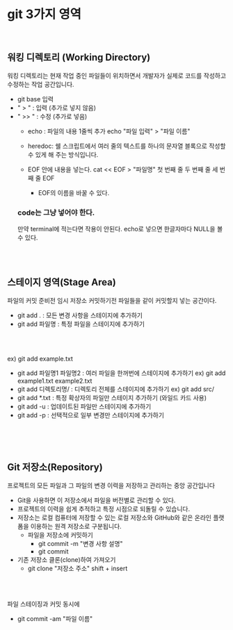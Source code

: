 # git 3가지 영역
<br>

## 워킹 디렉토리 (Working Directory)
워킹 디렉토리는 현재 작업 중인 파일들이 위치하면서 개발자가 실제로 코드를 작성하고 수정하는 작업 공간입니다. 
- git base 입력
- " > " : 입력 (추가로 넣지 않음)
- " >> " : 수정 (추가로 넣음)
  - echo : 파일의 내용 1줄씩 추가
    echo "파일 입력" > "파일 이름"
    <br>
    
  - heredoc: 쉘 스크립트에서 여러 줄의 텍스트를 하나의 문자열 블록으로 작성할 수 있게 해 주는 방식입니다.
  - EOF 안에 내용을 넣는다.
    cat << EOF > "파일명"
    첫 번째 줄
    두 번째 줄
    세 번째 줄
    EOF
    - EOF의 이름을 바꿀 수 있다.
  ### code는 그냥 넣어야 한다.
  만약 terminal에 적는다면 작용이 안된다.
  echo로 넣으면 한글자마다 NULL을 볼 수 있다.
  <br>
<br>
<br>

## 스테이지 영역(Stage Area)
파일의 커밋 준비전 임시 저장소
커밋하기전 파일들을 같이 커밋할지 넣는 공간이다.
<br>

- git add . : 모든 변경 사항을 스테이지에 추가하기
- git add 파일명 : 특정 파일을 스테이지에 추가하기
<br>
<br>

  ex) git add example.txt
- git add 파일명1 파일명2 : 여러 파일을 한꺼번에 스테이지에 추가하기
  ex) git add example1.txt example2.txt
- git add 디렉토리명/ : 디렉토리 전체를 스테이지에 추가하기
  ex) git add src/
- git add *.txt : 특정 확상자의 파일만 스테이지 추가하기 (와일드 카드 사용)
- git add -u : 업데이트된 파일만 스테이지에 추가하기
- git add -p : 선택적으로 일부 변경만 스테이지에 추가하기
<br>
<br>
<br>

## Git 저장소(Repository)
 프로젝트의 모든 파일과 그 파일의 변경 이력을 저장하고 관리하는 중앙 공간입니다
- Git을 사용하면 이 저장소에서 파일을 버전별로 관리할 수 있다.
- 프로젝트의 이력을 쉽게 추적하고 특정 시점으로 되돌릴 수 있습니다.
- 저장소는 로컬 컴퓨터에 저장할 수 있는 로컬 저장소와 GitHub와 같은 온라인 플랫폼을 이용하는 원격 저장소로 구분됩니다.
  - 파일을 저장소에 커밋하기
    - git commit -m "변경 사항 설명"
    - git commit 
 - 기존 저장소 클론(clone)하여 가져오기
   - git clone "저장소 주소"
     shift + insert
   
<br><br>

파일 스테이징과 커밋 동시에 
- git commit -am "파일 이름"
